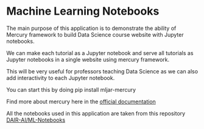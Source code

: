 # Machine Learning Notebooks

The main purpose of this application is to demonstrate the ability of Mercury framework to build Data Science course website with Jupyter notebooks.

We can make each tutorial as a Jupyter notebook and serve all tutorials as Jupyter notebooks in a single website using mercury framework.

This will be very useful for professors teaching Data Science as we can also add interactivity to each Jupyter notebook.

You can start this by doing pip install mljar-mercury

Find more about mercury here in the [official documentation](https://mercury-docs.readthedocs.io/en/latest/)

All the notebooks used in this application are taken from this repository [DAIR-AI/ML-Notebooks](https://github.com/dair-ai/ML-Notebooks)
